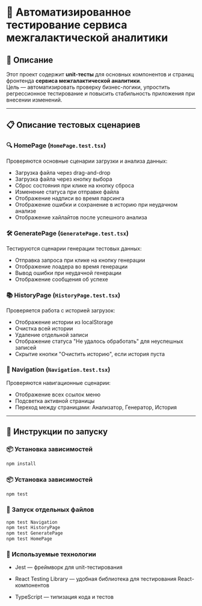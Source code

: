 # 🧪 Автоматизированное тестирование сервиса межгалактической аналитики

## 📌 Описание

Этот проект содержит **unit-тесты** для основных компонентов и страниц фронтенда **сервиса межгалактической аналитики**.  
Цель — автоматизировать проверку бизнес-логики, упростить регрессионное тестирование и повысить стабильность приложения при внесении изменений.

---

## 📋 Описание тестовых сценариев

### 🔍 HomePage (`HomePage.test.tsx`)

Проверяются основные сценарии загрузки и анализа данных:
- Загрузка файла через drag-and-drop
- Загрузка файла через кнопку выбора
- Сброс состояния при клике на кнопку сброса
- Изменение статуса при отправке файла
- Отображение надписи во время парсинга
- Отображение ошибки и сохранение в историю при неудачном анализе
- Отображение хайлайтов после успешного анализа

### 🛠 GeneratePage (`GeneratePage.test.tsx`)

Тестируются сценарии генерации тестовых данных:
- Отправка запроса при клике на кнопку генерации
- Отображение лоадера во время генерации
- Вывод ошибки при неудачной генерации
- Отображение сообщения об успехе

### 📚 HistoryPage (`HistoryPage.test.tsx`)

Проверяется работа с историей загрузок:
- Отображение истории из localStorage
- Очистка всей истории
- Удаление отдельной записи
- Отображение статуса "Не удалось обработать" для неуспешных записей
- Скрытие кнопки "Очистить историю", если история пуста

### 🧭 Navigation (`Navigation.test.tsx`)

Проверяются навигационные сценарии:
- Отображение всех ссылок меню
- Подсветка активной страницы
- Переход между страницами: Анализатор, Генератор, История

---

## 🚀 Инструкции по запуску

### 📦 Установка зависимостей

```bash
npm install
```

### 📦 Установка зависимостей

```bash
npm test
```

### 🧪 Запуск отдельных файлов

```bash
npm test Navigation
npm test HistoryPage
npm test GeneratePage
npm test HomePage

```

### 🧰 Используемые технологии

- Jest — фреймворк для unit-тестирования

- React Testing Library — удобная библиотека для тестирования React-компонентов

- TypeScript — типизация кода и тестов